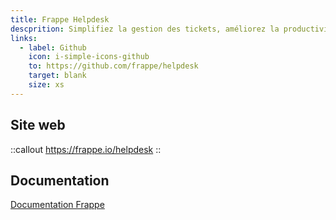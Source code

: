 ```yaml
---
title: Frappe Helpdesk
descprition: Simplifiez la gestion des tickets, améliorez la productivité et garantissez une satisfaction client optimale.
links:
  - label: Github
    icon: i-simple-icons-github
    to: https://github.com/frappe/helpdesk
    target: blank
    size: xs
---
```


## Site web

::callout
<https://frappe.io/helpdesk>
::

## Documentation

[Documentation Frappe](https://docs.frappe.io/helpdesk/introduction)
